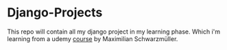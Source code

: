 # Django-Projects

This repo will contain all my django project in my learning phase. Which i'm learning from a udemy [course](https://www.udemy.com/course/python-django-the-practical-guide/)
by Maximilian Schwarzmüller.
